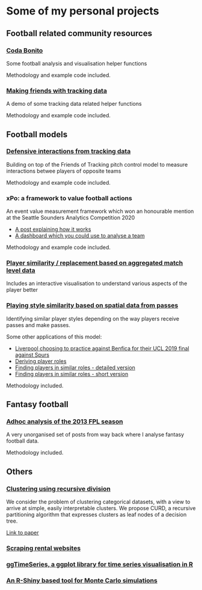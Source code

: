 # Some of my personal projects

## Football related community resources

### [Coda Bonito](https://github.com/thecomeonman/CodaBonito)

Some football analysis and visualisation helper functions

Methodology and example code included.


### [Making friends with tracking data](https://github.com/thecomeonman/MakingFriendsWithTrackingData)

A demo of some tracking data related helper functions

Methodology and example code included.


## Football models

### [Defensive interactions from tracking data](https://thecomeonman.github.io/DefensiveInteractionsFromTrackingData/)

Building on top of the Friends of Tracking pitch control model to measure interactions betwee players of opposite teams

Methodology and example code included.


### xPo: a framework to value football actions

An event value measurement framework which won an honourable mention at the Seattle Sounders Analytics Competition 2020

- [A post explaining how it works](https://thecomeonman.github.io/xPo)
- [A dashboard which you could use to analyse a team](https://thecomeonman.github.io/xPoDashboard)

Methodology and example code included.


### [Player similarity / replacement based on aggregated match level data](https://thecomeonman.github.io/PlayerSimilarityFromAggregatedData)

Includes an interactive visualisation to understand various aspects of the player better


### [Playing style similarity based on spatial data from passes](https://thecomeonman.github.io/SpatialSimilaritiesBetweenPlayers)

Identifying similar player styles depending on the way players receive passes and make passes.

Some other applications of this model:

- [Liverpool choosing to practice against Benfica for their UCL 2019 final against Spurs](https://thecomeonman.github.io/SpursBenficaSimilarityByLiverpool)
- [Deriving player roles](https://thecomeonman.github.io/SpatialSimilaritiesBetweenPlayers/PlayerRoles)
- [Finding players in similar roles - detailed version](https://thecomeonman.github.io/SpatialSimilaritiesBetweenPlayers/SimilarPlayers.html)
- [Finding players in similar roles - short version](https://thecomeonman.github.io/SpatialSimilaritiesBetweenPlayers/TeamHighLevel201819/ManCity.html)

Methodology included.

## Fantasy football 

### [Adhoc analysis of the 2013 FPL season](https://github.com/thecomeonman/FPL)

A very unorganised set of posts from way back where I analyse fantasy football data.

Methodology included.

## Others

### [Clustering using recursive division](https://github.com/thecomeonman/CURD)

We consider the problem of clustering categorical datasets, with a view to arrive at simple, easily interpretable clusters. We propose CURD, a recursive partitioning algorithm that expresses clusters as leaf nodes of a decision tree. 

[Link to paper](https://www.researchgate.net/publication/338004913_CURD_A_recursive_partitioning_algorithm_for_clustering_categorical_datasets)

### [Scraping rental websites](https://github.com/thecomeonman/HouseLeadsAutomation)

### [ggTimeSeries, a ggplot library for time series visualisation in R](https://github.com/AtherEnergy/ggTimeSeries)

### [An R-Shiny based tool for Monte Carlo simulations](https://github.com/AtherEnergy/Rhyhorn) 